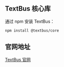## TextBus 核心库

通过 npm 安装 TextBus：
```bash
npm install @textbus/core
```

## 官网地址
[TextBus 官网](https://textbus.tanboui.com)
